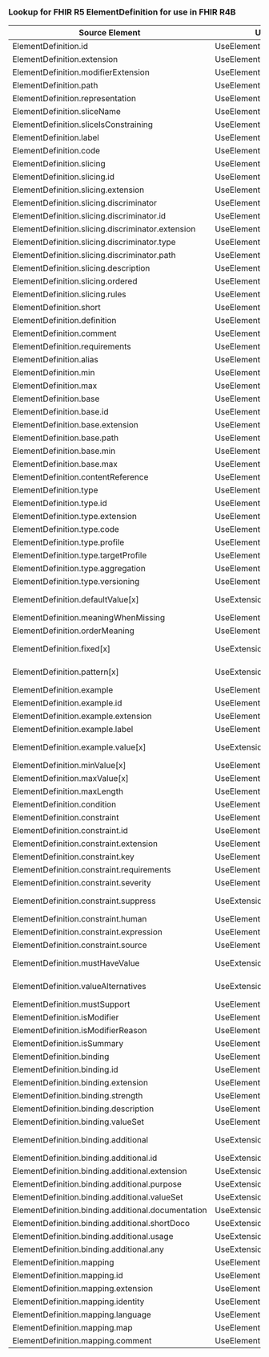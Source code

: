 ### Lookup for FHIR R5 ElementDefinition for use in FHIR R4B

| Source Element | Usage | Target |
| -------------- | ----- | ------ |
| ElementDefinition.id | UseElementRenamed | ElementDefinition.id |
| ElementDefinition.extension | UseElementRenamed | ElementDefinition.extension |
| ElementDefinition.modifierExtension | UseElementRenamed | ElementDefinition.modifierExtension |
| ElementDefinition.path | UseElementRenamed | ElementDefinition.path |
| ElementDefinition.representation | UseElementRenamed | ElementDefinition.representation |
| ElementDefinition.sliceName | UseElementRenamed | ElementDefinition.sliceName |
| ElementDefinition.sliceIsConstraining | UseElementRenamed | ElementDefinition.sliceIsConstraining |
| ElementDefinition.label | UseElementRenamed | ElementDefinition.label |
| ElementDefinition.code | UseElementRenamed | ElementDefinition.code |
| ElementDefinition.slicing | UseElementRenamed | ElementDefinition.slicing |
| ElementDefinition.slicing.id | UseElementRenamed | ElementDefinition.slicing.id |
| ElementDefinition.slicing.extension | UseElementRenamed | ElementDefinition.slicing.extension |
| ElementDefinition.slicing.discriminator | UseElementRenamed | ElementDefinition.slicing.discriminator |
| ElementDefinition.slicing.discriminator.id | UseElementRenamed | ElementDefinition.slicing.discriminator.id |
| ElementDefinition.slicing.discriminator.extension | UseElementRenamed | ElementDefinition.slicing.discriminator.extension |
| ElementDefinition.slicing.discriminator.type | UseElementRenamed | ElementDefinition.slicing.discriminator.type |
| ElementDefinition.slicing.discriminator.path | UseElementRenamed | ElementDefinition.slicing.discriminator.path |
| ElementDefinition.slicing.description | UseElementRenamed | ElementDefinition.slicing.description |
| ElementDefinition.slicing.ordered | UseElementRenamed | ElementDefinition.slicing.ordered |
| ElementDefinition.slicing.rules | UseElementRenamed | ElementDefinition.slicing.rules |
| ElementDefinition.short | UseElementRenamed | ElementDefinition.short |
| ElementDefinition.definition | UseElementRenamed | ElementDefinition.definition |
| ElementDefinition.comment | UseElementRenamed | ElementDefinition.comment |
| ElementDefinition.requirements | UseElementRenamed | ElementDefinition.requirements |
| ElementDefinition.alias | UseElementRenamed | ElementDefinition.alias |
| ElementDefinition.min | UseElementRenamed | ElementDefinition.min |
| ElementDefinition.max | UseElementRenamed | ElementDefinition.max |
| ElementDefinition.base | UseElementRenamed | ElementDefinition.base |
| ElementDefinition.base.id | UseElementRenamed | ElementDefinition.base.id |
| ElementDefinition.base.extension | UseElementRenamed | ElementDefinition.base.extension |
| ElementDefinition.base.path | UseElementRenamed | ElementDefinition.base.path |
| ElementDefinition.base.min | UseElementRenamed | ElementDefinition.base.min |
| ElementDefinition.base.max | UseElementRenamed | ElementDefinition.base.max |
| ElementDefinition.contentReference | UseElementRenamed | ElementDefinition.contentReference |
| ElementDefinition.type | UseElementRenamed | ElementDefinition.type |
| ElementDefinition.type.id | UseElementRenamed | ElementDefinition.type.id |
| ElementDefinition.type.extension | UseElementRenamed | ElementDefinition.type.extension |
| ElementDefinition.type.code | UseElementRenamed | ElementDefinition.type.code |
| ElementDefinition.type.profile | UseElementRenamed | ElementDefinition.type.profile |
| ElementDefinition.type.targetProfile | UseElementRenamed | ElementDefinition.type.targetProfile |
| ElementDefinition.type.aggregation | UseElementRenamed | ElementDefinition.type.aggregation |
| ElementDefinition.type.versioning | UseElementRenamed | ElementDefinition.type.versioning |
| ElementDefinition.defaultValue[x] | UseExtension | http://hl7.org/fhir/5.0/StructureDefinition/extension-ElementDefinition.defaultValue |
| ElementDefinition.meaningWhenMissing | UseElementRenamed | ElementDefinition.meaningWhenMissing |
| ElementDefinition.orderMeaning | UseElementRenamed | ElementDefinition.orderMeaning |
| ElementDefinition.fixed[x] | UseExtension | http://hl7.org/fhir/5.0/StructureDefinition/extension-ElementDefinition.fixed |
| ElementDefinition.pattern[x] | UseExtension | http://hl7.org/fhir/5.0/StructureDefinition/extension-ElementDefinition.pattern |
| ElementDefinition.example | UseElementRenamed | ElementDefinition.example |
| ElementDefinition.example.id | UseElementRenamed | ElementDefinition.example.id |
| ElementDefinition.example.extension | UseElementRenamed | ElementDefinition.example.extension |
| ElementDefinition.example.label | UseElementRenamed | ElementDefinition.example.label |
| ElementDefinition.example.value[x] | UseExtension | http://hl7.org/fhir/5.0/StructureDefinition/extension-ElementDefinition.example.value |
| ElementDefinition.minValue[x] | UseElementRenamed | ElementDefinition.minValue[x] |
| ElementDefinition.maxValue[x] | UseElementRenamed | ElementDefinition.maxValue[x] |
| ElementDefinition.maxLength | UseElementRenamed | ElementDefinition.maxLength |
| ElementDefinition.condition | UseElementRenamed | ElementDefinition.condition |
| ElementDefinition.constraint | UseElementRenamed | ElementDefinition.constraint |
| ElementDefinition.constraint.id | UseElementRenamed | ElementDefinition.constraint.id |
| ElementDefinition.constraint.extension | UseElementRenamed | ElementDefinition.constraint.extension |
| ElementDefinition.constraint.key | UseElementRenamed | ElementDefinition.constraint.key |
| ElementDefinition.constraint.requirements | UseElementRenamed | ElementDefinition.constraint.requirements |
| ElementDefinition.constraint.severity | UseElementRenamed | ElementDefinition.constraint.severity |
| ElementDefinition.constraint.suppress | UseExtension | http://hl7.org/fhir/5.0/StructureDefinition/extension-ElementDefinition.constraint.suppress |
| ElementDefinition.constraint.human | UseElementRenamed | ElementDefinition.constraint.human |
| ElementDefinition.constraint.expression | UseElementRenamed | ElementDefinition.constraint.expression |
| ElementDefinition.constraint.source | UseElementRenamed | ElementDefinition.constraint.source |
| ElementDefinition.mustHaveValue | UseExtension | http://hl7.org/fhir/5.0/StructureDefinition/extension-ElementDefinition.mustHaveValue |
| ElementDefinition.valueAlternatives | UseExtension | http://hl7.org/fhir/5.0/StructureDefinition/extension-ElementDefinition.valueAlternatives |
| ElementDefinition.mustSupport | UseElementRenamed | ElementDefinition.mustSupport |
| ElementDefinition.isModifier | UseElementRenamed | ElementDefinition.isModifier |
| ElementDefinition.isModifierReason | UseElementRenamed | ElementDefinition.isModifierReason |
| ElementDefinition.isSummary | UseElementRenamed | ElementDefinition.isSummary |
| ElementDefinition.binding | UseElementRenamed | ElementDefinition.binding |
| ElementDefinition.binding.id | UseElementRenamed | ElementDefinition.binding.id |
| ElementDefinition.binding.extension | UseElementRenamed | ElementDefinition.binding.extension |
| ElementDefinition.binding.strength | UseElementRenamed | ElementDefinition.binding.strength |
| ElementDefinition.binding.description | UseElementRenamed | ElementDefinition.binding.description |
| ElementDefinition.binding.valueSet | UseElementRenamed | ElementDefinition.binding.valueSet |
| ElementDefinition.binding.additional | UseExtension | http://hl7.org/fhir/5.0/StructureDefinition/extension-ElementDefinition.binding.additional |
| ElementDefinition.binding.additional.id | UseExtensionFromAncestor | - |
| ElementDefinition.binding.additional.extension | UseExtensionFromAncestor | - |
| ElementDefinition.binding.additional.purpose | UseExtensionFromAncestor | - |
| ElementDefinition.binding.additional.valueSet | UseExtensionFromAncestor | - |
| ElementDefinition.binding.additional.documentation | UseExtensionFromAncestor | - |
| ElementDefinition.binding.additional.shortDoco | UseExtensionFromAncestor | - |
| ElementDefinition.binding.additional.usage | UseExtensionFromAncestor | - |
| ElementDefinition.binding.additional.any | UseExtensionFromAncestor | - |
| ElementDefinition.mapping | UseElementRenamed | ElementDefinition.mapping |
| ElementDefinition.mapping.id | UseElementRenamed | ElementDefinition.mapping.id |
| ElementDefinition.mapping.extension | UseElementRenamed | ElementDefinition.mapping.extension |
| ElementDefinition.mapping.identity | UseElementRenamed | ElementDefinition.mapping.identity |
| ElementDefinition.mapping.language | UseElementRenamed | ElementDefinition.mapping.language |
| ElementDefinition.mapping.map | UseElementRenamed | ElementDefinition.mapping.map |
| ElementDefinition.mapping.comment | UseElementRenamed | ElementDefinition.mapping.comment |
